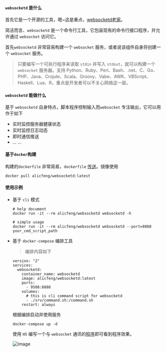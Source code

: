 #### `websocketd` 是什么
首先它是一个开源的工具，嗯~这是重点，[websocketd老家](https://github.com/joewalnes/websocketd)。

简洁而言、`websocketd` 是一个命令行工具，它包装现有的命令行接口程序，并允许通过 `websocket` 访问它。

首先`websocketd` 非常容易构建一个 `websocket` 服务，或者说该组件自身将创建一个 `websocket` 服务。

> 只要编写一个可执行程序来读取 `stdin` 并写入 `stdout`，就可以构建一个 `websocket` 服务器。支持 Python、Ruby、Perl、Bash、.net、C、Go、PHP、Java、Crojule、Scala、Groovy、Vabe、AWK、VBScript、Haskell、Lua、R，重点是开发者可以不关心网络这一层。



#### `websocketd` 能做什么
基于 `websocketd` 自身特点，脚本程序控制输入而`websocket` 专注输出，它可以用作于如下

- 实时监控服务器健康状态
- 实时监控日志动态
- 即时通信推送
- … ...

#### 基于`docker`构建
构建的`dockerfile` 非常简易，`dockerfile` [传送](https://github.com/alicfeng/dockerfile/tree/master/websocketd)。镜像使用
```shell
docker pull alicfeng/websocketd:latest
```



#### 使用示例
- 基于 `cli` 模式

  ```shell
  # help document
  docker run -it --rm alicfeng/websocketd websocketd -h
  
  # simple usage
  docker run -it --rm alicfeng/websocketd websocketd --port=8888 your_cmd_script_path
  ```

- 基于 `docker-compose` 编排工具

  > 编排内容如下

  ```shell
  version: "2"
  services:
    websocketd:
      container_name: websocketd
      image: alicfeng/websocketd:latest
      ports:
        - 9508:8888
      volumes:
        # this is cli command script for websocketd
        - ./srv/command.sh:/command.sh
      restart: always
  ```

  根据编排启动并使用服务

  ```shell
  docker-compose up -d
  ```

  使用 `H5` 编写一个与 `websocket` 通讯的[程序](https://github.com/alicfeng/dockerfile/blob/master/websocketd/demo.html)即可看到程序效果。

  ![image](https://cdn.learnku.com/uploads/images/201907/10/29791/2maAclozCY.png!large)
